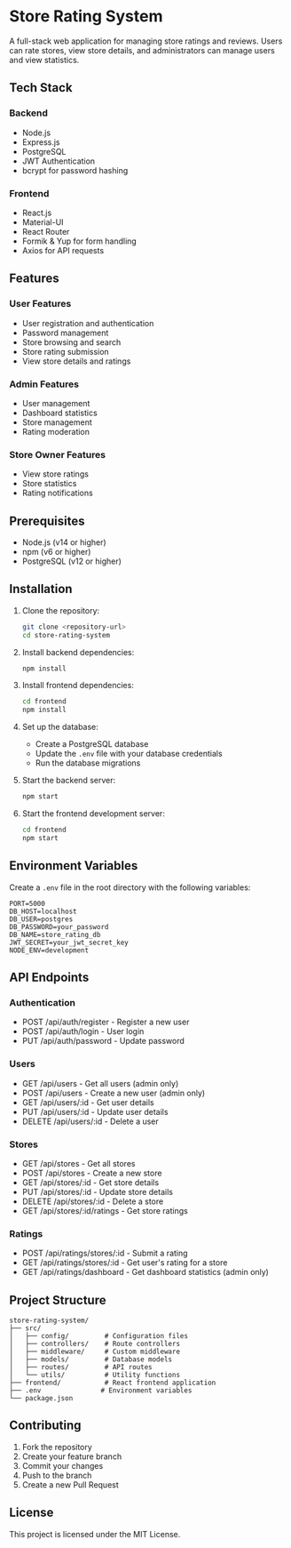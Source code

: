 # Store Rating System

A full-stack web application for managing store ratings and reviews. Users can rate stores, view store details, and administrators can manage users and view statistics.

## Tech Stack

### Backend
- Node.js
- Express.js
- PostgreSQL
- JWT Authentication
- bcrypt for password hashing

### Frontend
- React.js
- Material-UI
- React Router
- Formik & Yup for form handling
- Axios for API requests

## Features

### User Features
- User registration and authentication
- Password management
- Store browsing and search
- Store rating submission
- View store details and ratings

### Admin Features
- User management
- Dashboard statistics
- Store management
- Rating moderation

### Store Owner Features
- View store ratings
- Store statistics
- Rating notifications

## Prerequisites

- Node.js (v14 or higher)
- npm (v6 or higher)
- PostgreSQL (v12 or higher)

## Installation

1. Clone the repository:
   ```bash
   git clone <repository-url>
   cd store-rating-system
   ```

2. Install backend dependencies:
   ```bash
   npm install
   ```

3. Install frontend dependencies:
   ```bash
   cd frontend
   npm install
   ```

4. Set up the database:
   - Create a PostgreSQL database
   - Update the `.env` file with your database credentials
   - Run the database migrations

5. Start the backend server:
   ```bash
   npm start
   ```

6. Start the frontend development server:
   ```bash
   cd frontend
   npm start
   ```

## Environment Variables

Create a `.env` file in the root directory with the following variables:

```
PORT=5000
DB_HOST=localhost
DB_USER=postgres
DB_PASSWORD=your_password
DB_NAME=store_rating_db
JWT_SECRET=your_jwt_secret_key
NODE_ENV=development
```

## API Endpoints

### Authentication
- POST /api/auth/register - Register a new user
- POST /api/auth/login - User login
- PUT /api/auth/password - Update password

### Users
- GET /api/users - Get all users (admin only)
- POST /api/users - Create a new user (admin only)
- GET /api/users/:id - Get user details
- PUT /api/users/:id - Update user details
- DELETE /api/users/:id - Delete a user

### Stores
- GET /api/stores - Get all stores
- POST /api/stores - Create a new store
- GET /api/stores/:id - Get store details
- PUT /api/stores/:id - Update store details
- DELETE /api/stores/:id - Delete a store
- GET /api/stores/:id/ratings - Get store ratings

### Ratings
- POST /api/ratings/stores/:id - Submit a rating
- GET /api/ratings/stores/:id - Get user's rating for a store
- GET /api/ratings/dashboard - Get dashboard statistics (admin only)

## Project Structure

```
store-rating-system/
├── src/
│   ├── config/         # Configuration files
│   ├── controllers/    # Route controllers
│   ├── middleware/     # Custom middleware
│   ├── models/         # Database models
│   ├── routes/         # API routes
│   └── utils/          # Utility functions
├── frontend/           # React frontend application
├── .env               # Environment variables
└── package.json
```

## Contributing

1. Fork the repository
2. Create your feature branch
3. Commit your changes
4. Push to the branch
5. Create a new Pull Request

## License

This project is licensed under the MIT License. 